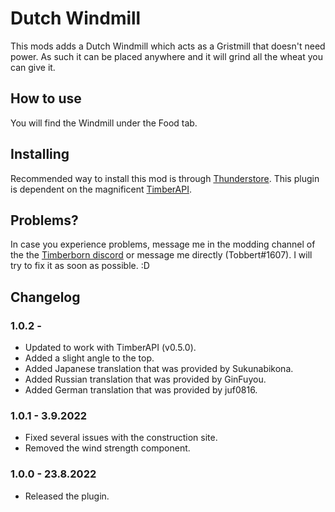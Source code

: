 # Dutch Windmill

This mods adds a Dutch Windmill which acts as a Gristmill that doesn't need power. As such it can be placed anywhere and it will grind all the wheat you can give it.

## How to use

You will find the Windmill under the Food tab. 

## Installing

Recommended way to install this mod is through [Thunderstore](https://timberborn.thunderstore.io/). This plugin is dependent on the magnificent [TimberAPI](https://github.com/Timberborn-Modding-Central/TimberAPI).

## Problems?

In case you experience problems, message me in the modding channel of the the [Timberborn discord](https://discord.gg/mfbBF4cWpX) or message me directly (Tobbert#1607). I will try to fix it as soon as possible. :D

## Changelog

### 1.0.2 - 

- Updated to work with TimberAPI (v0.5.0).
- Added a slight angle to the top.
- Added Japanese translation that was provided by Sukunabikona.
- Added Russian translation that was provided by GinFuyou.
- Added German translation that was provided by juf0816.

### 1.0.1 - 3.9.2022

- Fixed several issues with the construction site.
- Removed the wind strength component. 

### 1.0.0 - 23.8.2022

- Released the plugin.
